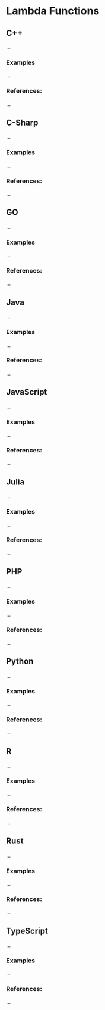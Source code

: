 # Lambda Functions


<!-- DESCRIPTION -->


## C++

...

### Examples

...

### References:

...


## C-Sharp

...

### Examples

...

### References:

...


## GO

...

### Examples

...

### References:

...


## Java

...

### Examples

...

### References:

...


## JavaScript

...

### Examples

...

### References:

...


## Julia

...

### Examples

...

### References:

...


## PHP

...

### Examples

...

### References:

...


## Python

...

### Examples

...

### References:

...


## R

...

### Examples

...

### References:

...


## Rust

...

### Examples

...

### References:

...


## TypeScript

...

### Examples

...

### References:

...
